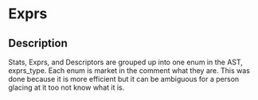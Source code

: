 # Exprs


## Description

Stats, Exprs, and Descriptors are grouped up into one enum in the AST, exprs_type. 
Each enum is market in the comment what they are.
This was done because it is more efficient but it can be ambiguous for a person glacing at it too not know what it is.

